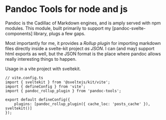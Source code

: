 # Pandoc Tools for node and js

Pandoc is the Cadillac of Markdown engines, and is amply served with npm modules.
This module, built primarily to support my [pandoc-svelte-components] library, plugs 
a few gaps.

Most importantly for me, it provides a *Rollup plugin* for importing markdown files directly inside a svelte-kit project *as JSON*. I can (and may) support html exports as well, but the JSON format is the place where pandoc allows really interesting things to happen.


Usage in a vite project with sveltekit.

```
// vite.config.ts
import { sveltekit } from '@sveltejs/kit/vite';
import { defineConfig } from 'vite';
import { pandoc_rollup_plugin } from 'pandoc-tools';

export default defineConfig({
	plugins: [pandoc_rollup_plugin({ cache_loc: 'posts_cache' }), sveltekit()]
});
```